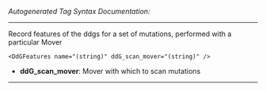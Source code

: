 _Autogenerated Tag Syntax Documentation:_

---
Record features of the ddgs for a set of mutations, performed with a particular Mover

```
<DdGFeatures name="(string)" ddG_scan_mover="(string)" />
```

-   **ddG_scan_mover**: Mover with which to scan mutations

---

